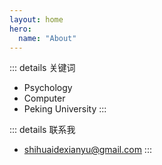```yaml
---
layout: home
hero:
  name: "About" 
---
```


::: details 关键词
- Psychology
- Computer
- Peking University
:::

::: details 联系我
- shihuaidexianyu@gmail.com
:::
